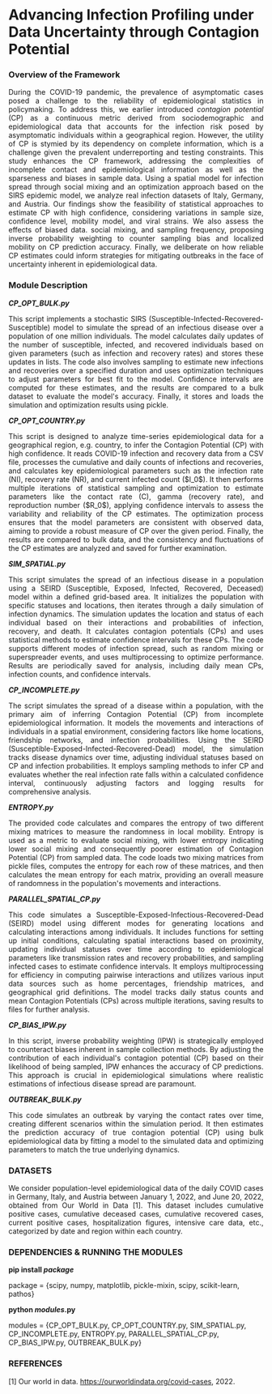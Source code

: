 Advancing Infection Profiling under Data Uncertainty through Contagion Potential
================================================================================

### Overview of the Framework ###

<p align="justify"> During the COVID-19 pandemic, the prevalence of asymptomatic cases posed a challenge to the reliability of epidemiological statistics in policymaking. To address this, we earlier introduced <em>contagion potential</em> (CP) as a continuous metric derived from sociodemographic and epidemiological data that accounts for the infection risk posed by asymptomatic individuals within a geographical region. However, the utility of CP is stymied by its dependency on complete information, which is a challenge given the prevalent underreporting and testing constraints. This study enhances the CP framework, addressing the complexities of incomplete contact and epidemiological information as well as the sparseness and biases in sample data. Using a spatial model for infection spread through social mixing and an optimization approach based on the SIRS epidemic model, we analyze real infection datasets of Italy,  Germany, and Austria. Our findings show the feasibility of statistical approaches to estimate CP with high confidence, considering variations in sample size, confidence level, mobility model, and viral strains. We also assess the effects of biased data. social mixing, and sampling frequency, proposing inverse probability weighting to counter sampling bias and localized mobility on CP prediction accuracy. Finally, we deliberate on how reliable CP estimates could inform strategies for mitigating outbreaks in the face of uncertainty inherent in epidemiological data. </p>


### Module Description ###  

***CP_OPT_BULK.py*** 
<p align="justify"> This script implements a stochastic SIRS (Susceptible-Infected-Recovered-Susceptible) model to simulate the spread of an infectious disease over a population of one million individuals. The model calculates daily updates of the number of susceptible, infected, and recovered individuals based on given parameters (such as infection and recovery rates) and stores these updates in lists. The code also involves sampling to estimate new infections and recoveries over a specified duration and uses optimization techniques to adjust parameters for best fit to the model. Confidence intervals are computed for these estimates, and the results are compared to a bulk dataset to evaluate the model's accuracy. Finally, it stores and loads the simulation and optimization results using pickle. </p>


***CP_OPT_COUNTRY.py***
<p align="justify"> This script is designed to analyze time-series epidemiological data for a geographical region, e.g. country, to infer the Contagion Potential (CP) with high confidence. It reads COVID-19 infection and recovery data from a CSV file, processes the cumulative and daily counts of infections and recoveries, and calculates key epidemiological parameters such as the infection rate (NI), recovery rate (NR), and current infected count ($I_0$). It then performs multiple iterations of statistical sampling and optimization to estimate parameters like the contact rate (C), gamma (recovery rate), and reproduction number ($R_0$), applying confidence intervals to assess the variability and reliability of the CP estimates. The optimization process ensures that the model parameters are consistent with observed data, aiming to provide a robust measure of CP over the given period. Finally, the results are compared to bulk data, and the consistency and fluctuations of the CP estimates are analyzed and saved for further examination. </p>


***SIM_SPATIAL.py***
<p align="justify"> This script simulates the spread of an infectious disease in a population using a SEIRD (Susceptible, Exposed, Infected, Recovered, Deceased) model within a defined grid-based area. It initializes the population with specific statuses and locations, then iterates through a daily simulation of infection dynamics. The simulation updates the location and status of each individual based on their interactions and probabilities of infection, recovery, and death. It calculates contagion potentials (CPs) and uses statistical methods to estimate confidence intervals for these CPs. The code supports different modes of infection spread, such as random mixing or superspreader events, and uses multiprocessing to optimize performance. Results are periodically saved for analysis, including daily mean CPs, infection counts, and confidence intervals. </p>


***CP_INCOMPLETE.py***
<p align="justify"> The script simulates the spread of a disease within a population, with the primary aim of inferring Contagion Potential (CP) from incomplete epidemiological information. It models the movements and interactions of individuals in a spatial environment, considering factors like home locations, friendship networks, and infection probabilities. Using the SEIRD (Susceptible-Exposed-Infected-Recovered-Dead) model, the simulation tracks disease dynamics over time, adjusting individual statuses based on CP and infection probabilities. It employs sampling methods to infer CP and evaluates whether the real infection rate falls within a calculated confidence interval, continuously adjusting factors and logging results for comprehensive analysis. </p>


***ENTROPY.py***
<p align="justify"> The provided code calculates and compares the entropy of two different mixing matrices to measure the randomness in local mobility. Entropy is used as a metric to evaluate social mixing, with lower entropy indicating lower social mixing and consequently poorer estimation of Contagion Potential (CP) from sampled data. The code loads two mixing matrices from pickle files, computes the entropy for each row of these matrices, and then calculates the mean entropy for each matrix, providing an overall measure of randomness in the population's movements and interactions. </p>


***PARALLEL_SPATIAL_CP.py***
<p align="justify"> This code simulates a Susceptible-Exposed-Infectious-Recovered-Dead (SEIRD) model using different modes for generating locations and calculating interactions among individuals. It includes functions for setting up initial conditions, calculating spatial interactions based on proximity, updating individual statuses over time according to epidemiological parameters like transmission rates and recovery probabilities, and sampling infected cases to estimate confidence intervals. It employs multiprocessing for efficiency in computing pairwise interactions and utilizes various input data sources such as home percentages, friendship matrices, and geographical grid definitions. The model tracks daily status counts and mean Contagion Potentials (CPs) across multiple iterations, saving results to files for further analysis. </p>


***CP_BIAS_IPW.py***
<p align="justify"> In this script, inverse probability weighting (IPW) is strategically employed to counteract biases inherent in sample collection methods. By adjusting the contribution of each individual's contagion potential (CP) based on their likelihood of being sampled, IPW enhances the accuracy of CP predictions. This approach is crucial in epidemiological simulations where realistic estimations of infectious disease spread are paramount. </p>


***OUTBREAK_BULK.py***
<p align="justify"> This code simulates an outbreak by varying the contact rates over time, creating different scenarios within the simulation period. It then estimates the prediction accuracy of true contagion potential (CP) using bulk epidemiological data by fitting a model to the simulated data and optimizing parameters to match the true underlying dynamics. </p>

### DATASETS ###
<p align="justify"> We consider population-level epidemiological data of the daily COVID cases in Germany, Italy, and Austria between January 1, 2022, and June 20, 2022, obtained from Our World in Data [1]. This dataset includes cumulative positive cases, cumulative deceased cases, cumulative recovered cases, current positive cases, hospitalization figures, intensive care data, etc., categorized by date and region within each country. </p>


### DEPENDENCIES & RUNNING THE MODULES ###

**pip install _package_**

package = {scipy, numpy, matplotlib, pickle-mixin, scipy, scikit-learn, pathos}


**python _modules_.py**

modules = {CP_OPT_BULK.py, CP_OPT_COUNTRY.py, SIM_SPATIAL.py, CP_INCOMPLETE.py, ENTROPY.py, PARALLEL_SPATIAL_CP.py, CP_BIAS_IPW.py, OUTBREAK_BULK.py}


### REFERENCES ### 

[1] Our world in data. https://ourworldindata.org/covid-cases, 2022.

